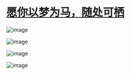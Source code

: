 # [愿你以梦为马，随处可栖](https://github.com/zfy68/gitblog/issues/54)

![image](https://user-images.githubusercontent.com/37278360/198830202-834b56b9-ac81-4e4d-9a87-f0b13cf10418.png)

![image](https://user-images.githubusercontent.com/37278360/198830278-75e38677-7e23-4f96-b46a-1ee179b2454c.png)

![image](https://user-images.githubusercontent.com/37278360/198830287-6839910c-04a8-4f3c-b069-f73a49dbf85b.png)

![image](https://user-images.githubusercontent.com/37278360/198830418-0d3c22a3-2611-46ae-80cd-61ded272daca.png)
